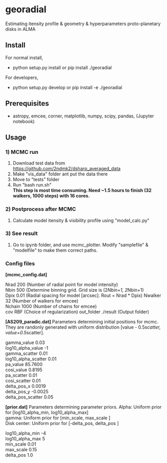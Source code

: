 # georadial
Estimating itensity profile & geometry & hyperparameters proto-planetary disks in ALMA 

## Install 
For normal install, 
* python setup.py install or pip install ./georadial

For developers, 
* python setup.py develop or pip install -e ./georadial
    
## Prerequisites
- astropy, emcee, corner, matplotlib, numpy, scipy, pandas, (Jupyter notebook)

## Usage

### 1) MCMC run
1. Download test data from https://github.com/2ndmk2/dsharp_averaged_data
2. Make "vis_data" folder ant put the data there
3. Move to "tests" folder
4. Run "bash run.sh"  
   **This step is most time consuming. Need ~1.5 hours to finish (32 walkers, 1000 steps) with 16 cores.**

### 2) Postprocess after MCMC
1. Calculate model itensity & visibility profile using "model_calc.py"

### 3) See result
1. Go to ipynb folder, and use mcmc_plotter. Modify "samplefile" & "modelfile" to make them correct paths.

### Config files
**[mcmc_config.dat]**  

Nrad 200 (Number of radial point for model intensity)  
Nbin 500 (Determine binning grid. Grid size is (2*Nbin+1, 2*Nbin+1)  
Dpix 0.01 (Radial spacing for model [arcsec]. Rout = Nrad * Dpix) 
Nwalker 32  (Number of walkers for emcee)  
Nchain 1000  (Number of chains for emcee)  
cov RBF  (Choice of regularization)
out_folder ./result (Output folder)

**[AS209_paradic.dat]**
Parameters determining initial positions for mcmc.  
They are randonly generated with uniform distribution [value - 0.5*scatter, value+0.5*scatter].

gamma_value 0.03  
log10_alpha_value -1  
gamma_scatter 0.01  
log10_alpha_scatter 0.01  
pa_value 85.7600  
cosi_value 0.8195  
pa_scatter 0.01  
cosi_scatter 0.01  
delta_pos_x 0.0019  
delta_pos_y -0.0025  
delta_pos_scatter 0.05  

**[prior.dat]**
Parameters determining parameter priors. 
Alpha: Uniform prior for [log10_alpha_min, log10_alpha_max]  
gamma: Uniform prior for [min_scale, max_scale ]  
Disk center: Uniform prior for [-delta_pos, delta_pos ]  

log10_alpha_min -4  
log10_alpha_max 5  
min_scale 0.01  
max_scale 0.15  
delta_pos 1.0  

